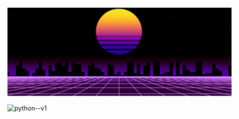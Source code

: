 <h4 align="center">
  
<img src="https://github.com/AndrewDyakonow/AndrewDyakonow/blob/main/122311%20(1).gif" align="center">

</h4>

<img width="48" height="48" src="https://img.icons8.com/color/48/python--v1.png" alt="python--v1"/>
